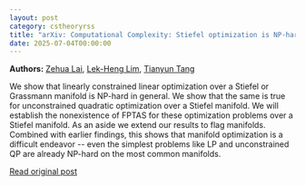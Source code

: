 ```yaml
---
layout: post
category: cstheoryrss
title: "arXiv: Computational Complexity: Stiefel optimization is NP-hard"
date: 2025-07-04T00:00:00
---
```


**Authors:** [Zehua Lai](https://dblp.uni-trier.de/search?q=Zehua+Lai), [Lek-Heng Lim](https://dblp.uni-trier.de/search?q=Lek-Heng+Lim), [Tianyun Tang](https://dblp.uni-trier.de/search?q=Tianyun+Tang)

We show that linearly constrained linear optimization over a Stiefel or
Grassmann manifold is NP-hard in general. We show that the same is true for
unconstrained quadratic optimization over a Stiefel manifold. We will establish
the nonexistence of FPTAS for these optimization problems over a Stiefel
manifold. As an aside we extend our results to flag manifolds. Combined with
earlier findings, this shows that manifold optimization is a difficult endeavor
-- even the simplest problems like LP and unconstrained QP are already NP-hard
on the most common manifolds.

[Read original post](http://arxiv.org/abs/2507.02839v1)
